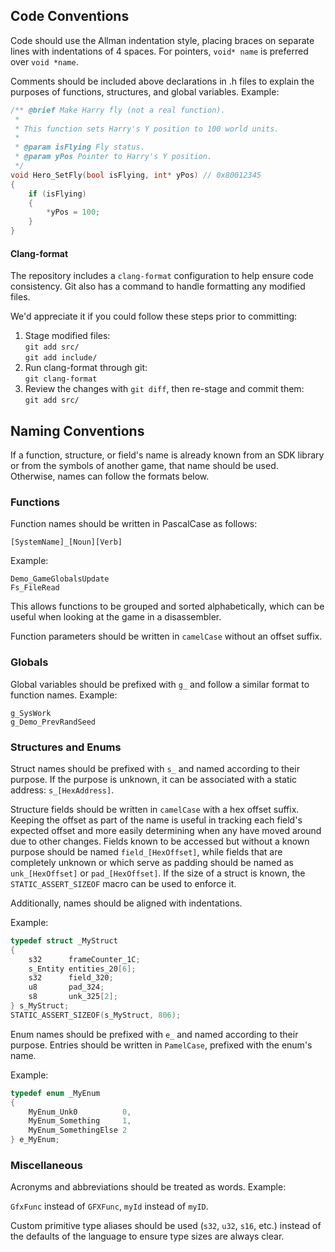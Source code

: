 ## Code Conventions
Code should use the Allman indentation style, placing braces on separate lines with indentations of 4 spaces. For pointers, `void* name` is preferred over `void *name`.

Comments should be included above declarations in .h files to explain the purposes of functions, structures, and global variables. Example:

```C
/** @brief Make Harry fly (not a real function).
 * 
 * This function sets Harry's Y position to 100 world units.
 *
 * @param isFlying Fly status.
 * @param yPos Pointer to Harry's Y position.
 */
void Hero_SetFly(bool isFlying, int* yPos) // 0x80012345
{
    if (isFlying)
    {
        *yPos = 100;
    }
}
```

#### Clang-format
The repository includes a `clang-format` configuration to help ensure code consistency. Git also has a command to handle formatting any modified files.

We'd appreciate it if you could follow these steps prior to committing:

1. Stage modified files:  
   `git add src/`  
   `git add include/`
2. Run clang-format through git:  
   `git clang-format`
3. Review the changes with `git diff`, then re-stage and commit them:  
   `git add src/`

## Naming Conventions
If a function, structure, or field's name is already known from an SDK library or from the symbols of another game, that name should be used.
Otherwise, names can follow the formats below.

### Functions
Function names should be written in PascalCase as follows:

`[SystemName]_[Noun][Verb]`

Example:

`Demo_GameGlobalsUpdate`  
`Fs_FileRead`

This allows functions to be grouped and sorted alphabetically, which can be useful when looking at the game in a disassembler.

Function parameters should be written in `camelCase` without an offset suffix.

### Globals
Global variables should be prefixed with `g_` and follow a similar format to function names. Example:

`g_SysWork`  
`g_Demo_PrevRandSeed`

### Structures and Enums
Struct names should be prefixed with `s_` and named according to their purpose. If the purpose is unknown, it can be associated with a static address: `s_[HexAddress]`.

Structure fields should be written in `camelCase` with a hex offset suffix. Keeping the offset as part of the name is useful in tracking each field's expected offset and more easily determining when any have moved around due to other changes. Fields known to be accessed but without a known purpose should be named `field_[HexOffset]`, while fields that are completely unknown or which serve as padding should be named as `unk_[HexOffset]` or `pad_[HexOffset]`. If the size of a struct is known, the `STATIC_ASSERT_SIZEOF` macro can be used to enforce it.

Additionally, names should be aligned with indentations.

Example:

```C
typedef struct _MyStruct
{
    s32      frameCounter_1C;
    s_Entity entities_20[6];
    s32      field_320;
    u8       pad_324;
    s8       unk_325[2];
} s_MyStruct;
STATIC_ASSERT_SIZEOF(s_MyStruct, 806);
```

Enum names should be prefixed with `e_` and named according to their purpose. Entries should be written in `PamelCase`, prefixed with the enum's name.

Example:

```C
typedef enum _MyEnum
{
    MyEnum_Unk0          0,
    MyEnum_Something     1,
    MyEnum_SomethingElse 2
} e_MyEnum;
```

### Miscellaneous
Acronyms and abbreviations should be treated as words. Example:

`GfxFunc` instead of `GFXFunc`, `myId` instead of `myID`.

Custom primitive type aliases should be used (`s32`, `u32`, `s16`, etc.) instead of the defaults of the language to ensure type sizes are always clear.
